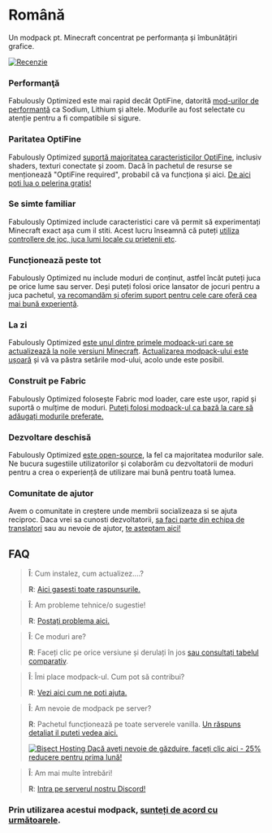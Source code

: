 # Română

Un modpack pt. Minecraft concentrat pe performanța și îmbunătățiri grafice.

[![Recenzie](https://img.youtube.com/vi/bb8G9X5Q_4I/hqdefault.jpg)](https://www.youtube.com/watch?v=bb8G9X5Q_4I)

### Performanţă

Fabulously Optimized este mai rapid decât OptiFine, datorită [mod-urilor de performanţă][1] ca Sodium, Lithium şi altele. Modurile au fost selectate cu atenție pentru a fi compatibile si sigure.

### Paritatea OptiFine

Fabulously Optimized [suportă majoritatea caracteristicilor OptiFine][2], inclusiv shaders, texturi conectate și zoom. Dacă în pachetul de resurse se menționează "OptiFine required", probabil că va funcționa și aici. [De aici poti lua o pelerina gratis!][3]

### Se simte familiar

Fabulously Optimized include caracteristici care vă permit să experimentați Minecraft exact așa cum il stiti. Acest lucru înseamnă că puteți [utiliza controllere de joc, juca lumi locale cu prietenii etc][4].

### Funcționează peste tot

Fabulously Optimized nu include moduri de conținut, astfel încât puteți juca pe orice lume sau server. Deși puteți folosi orice lansator de jocuri pentru a juca pachetul, [ va recomandăm și oferim suport pentru cele care oferă cea mai bună experiență][5].

### La zi

Fabulously Optimized [este unul dintre primele modpack-uri care se actualizează la noile versiuni Minecraft][6]. [Actualizarea modpack-ului este ușoară][7] și vă va păstra setările mod-ului, acolo unde este posibil.

### Construit pe Fabric

Fabulously Optimized folosește Fabric mod loader, care este ușor, rapid și suportă o mulțime de moduri. [Puteți folosi modpack-ul ca bază la care să adăugați modurile preferate.][8]

### Dezvoltare deschisă

Fabulously Optimized [este open-source][9], la fel ca majoritatea modurilor sale. Ne bucura sugestiile utilizatorilor și colaborăm cu dezvoltatorii de moduri pentru a crea o experiență de utilizare mai bună pentru toată lumea.

### Comunitate de ajutor

Avem o comunitate in creștere unde membrii socializeaza si se ajuta reciproc. Daca vrei sa cunosti dezvoltatorii, [sa faci parte din echipa de translatori][10] sau au nevoie de ajutor, [te asteptam aici!][11]

## FAQ

> **Î**: Cum instalez, cum actualizez....?
> 
> **R**: [Aici gasesti toate raspunsurile.][12]


> **Î**: Am probleme tehnice/o sugestie!
> 
> **R**: [Postați problema aici.][9]


> **Î**: Ce moduri are?
> 
> **R**: Faceți clic pe orice versiune și derulați în jos [sau consultați tabelul comparativ][1].


> **Î**: Îmi place modpack-ul. Cum pot să contribui?
> 
> **R**: [Vezi aici cum ne poti ajuta.][13]


> **Î**: Am nevoie de modpack pe server?
> 
> **R**: Pachetul funcționează pe toate serverele vanilla. [Un răspuns detaliat il puteti vedea aici.][14]
> 
> [![Bisect Hosting](https://i.ibb.co/gr9mSxW/image.png) Dacă aveți nevoie de găzduire, faceți clic aici - 25% reducere pentru prima lună!][15]


> **Î**: Am mai multe întrebări!
> 
> **R**: [Intra pe serverul nostru Discord!][11]

### Prin utilizarea acestui modpack, [sunteți de acord cu următoarele][16].

[1]: https://github.com/Fabulously-Optimized/fabulously-optimized/blob/main/INCLUDED-MODS.md#smooth

[1]: https://github.com/Fabulously-Optimized/fabulously-optimized/blob/main/INCLUDED-MODS.md#smooth
[2]: https://wiki.download.fo/readme/give-up-optifine
[3]: https://wiki.download.fo/readme/free-cape
[4]: https://github.com/Fabulously-Optimized/fabulously-optimized/blob/main/INCLUDED-MODS.md#functional
[5]: https://github.com/Fabulously-Optimized/fabulously-optimized#downloads
[6]: https://download.fo/changelog
[7]: https://wiki.download.fo/readme/update-instructions
[8]: https://wiki.download.fo/readme/adding-more-mods
[9]: https://download.fo/github
[9]: https://download.fo/github
[10]: https://download.fo/translate
[11]: https://download.fo/discord
[11]: https://download.fo/discord
[12]: https://wiki.download.fo
[13]: https://download.fo/thanks
[14]: https://wiki.download.fo/readme/server-setup
[15]: https://download.fo/host
[16]: https://download.fo/terms

